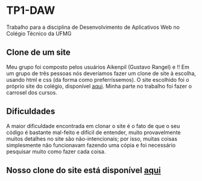 # TP1-DAW
Trabalho para a disciplina de Desenvolvimento de Aplicativos Web no Colégio Técnico da UFMG

## Clone de um site
Meu grupo foi composto pelos usuários Aikenpil (Gustavo Rangel) e !!
Em um grupo de três pessoas nós deveríamos fazer um clone de site à escolha, usando html e css (da forma como preferríssemos). O site escolhido foi o próprio site do colégio, disponível <a href="www.coltec.ufmg.br">aqui</a>. Minha parte no trabalho foi fazer o carrosel dos cursos.

## Dificuldades
A maior dificuldade encontrada em clonar o site é o fato de que o seu código é bastante mal-feito e difícil de entender, muito provavelmente muitos detalhes no site são não-intencionais; por isso, muitas coisas simplesmente não funcionavam fazendo uma cópia e foi necessário pesquisar muito como fazer cada coisa.

## Nosso clone do site está disponível <a href="ddanieldma.github.io/TP1-DAW">aqui</a>

